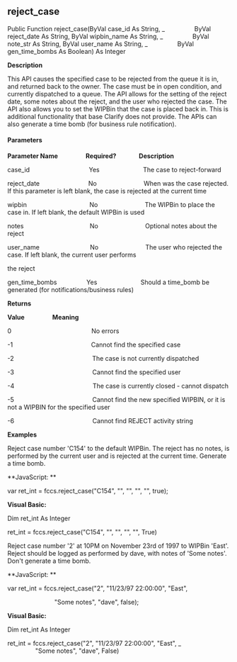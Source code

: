reject_case
-----------

Public Function reject_case(ByVal case_id As String, _
                ByVal reject_date As String, ByVal wipbin_name As String, _
                ByVal note_str As String, ByVal user_name As String, _
                ByVal gen_time_bombs As Boolean) As Integer

**Description**

This API causes the specified case to be rejected from the queue it is in, and returned back to the owner. The case must be in open condition, and currently dispatched to a queue. The API allows for the setting of the reject date, some notes about the reject, and the user who rejected the case. The API also allows you to set the WIPBin that the case is placed back in. This is additional functionality that base Clarify does not provide. The APIs can also generate a time bomb (for business rule notification).

#### Parameters
**Parameter Name**                **Required?**             **Description**

case_id                                  Yes                         The case to reject-forward

reject_date                            No                           When was the case rejected. If this parameter is left blank, the case is rejected at the current time

wipbin                                    No                           The WIPBin to place the case in. If left blank, the default WIPBin is used

notes                                      No                           Optional notes about the reject

user_name                             No                           The user who rejected the case. If left blank, the current user performs

the reject

gen_time_bombs                 Yes                         Should a time_bomb be generated (for notifications/business rules)

**Returns**

**Value**                **Meaning**

0                                              No errors

-1                                             Cannot find the specified case

-2                                             The case is not currently dispatched

-3                                             Cannot find the specified user

-4                                             The case is currently closed - cannot dispatch

-5                                             Cannot find the new specified WIPBIN, or it is not a WIPBIN for the specified user

-6                                             Cannot find REJECT activity string

**Examples**

 Reject case number 'C154' to the default WIPBin. The reject has no notes, is performed by the current user and is rejected at the current time. Generate a time bomb.

**JavaScript: **

var ret_int = fccs.reject_case("C154", "", "", "", "", true);

**Visual Basic:**

Dim ret_int As Integer

ret_int = fccs.reject_case("C154", "", "", "", "", True)

 Reject case number '2' at 10PM on November 23rd of 1997 to WIPBin 'East'. Reject should be logged as performed by dave, with notes of 'Some notes'. Don't generate a time bomb.

**JavaScript: **

var ret_int = fccs.reject_case("2", "11/23/97 22:00:00", "East",

                           "Some notes", "dave", false);

**Visual Basic:**

Dim ret_int As Integer

ret_int = fccs.reject_case("2", "11/23/97 22:00:00", "East", _
                           "Some notes", "dave", False)
